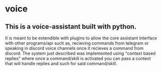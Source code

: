 # voice
## This is a voice-assistant built with python.
It is meant to be extendible with plugins to allow the core assistant interface with other programs/api such as, recieving commands from telegram or speaking in discord voice channels once it recieves a command from discord. The system just described was implemented using "context based replies" where once a command/skill is activated you can pass a context that will handle replies and such for said command/skill.
